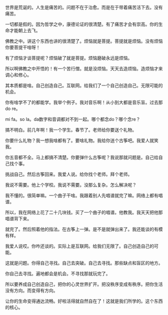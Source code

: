 世界是荒诞的。人生是痛苦的。问题不在于治愈。而是在于带着痛苦活下去。没有痛苦。

一切都是假的。因为哲学之中，康德论证的很清楚。有了痛苦才会有崇高。你的生命才能朝上去飞。

佛教之中。讲这个东西也讲的很清楚了。烦恼就是菩提。菩提就是烦恼。没有烦恼你要菩提干啥呀！

有了烦恼才谈菩提呢？烦恼破了就是菩提。烦恼磨破永远是烦恼。

所以啊佛教之中开悟的！有一个苦行僧。就是没烦恼。天天去造烦恼。造烦恼才来调心和修心。

其本质都是啥。自己创造自己。互联网。给我们了一个自己创造自己。无限可能的机会。

你有啥学不了的都能学。我举个例子。我对音乐啊！从小到大都是音乐盲。过去那do re。

mi fa。so la。da数字和音调都对不到一起。哪个都念do？哪个念re？

搞不明白。前几年啊！我一个学生。春节了。老师给你要送个礼物。

你要什么礼物？我一想我啥都有了。要啥礼物。我给你送个古筝吧。我爱人就笑我。

你五音都不全。马上都搞不清楚。你要弹什么古筝呢？我说那就问题是。自己给自己找个事。

挑战自己。然后古筝回来。我爱人说。给你找个老师。拜个老师。

我说不需要。他上个学校。我说不需要。没那么复杂。怎么解决呢？

我不懂的。很简单嘛。一个曲子干啥。我跟着别人先唱谱就完了嘛。网络上都有唱谱。

所以，我在网络上花了二十几块钱。买了一个曲子的唱谱。他教我。我天天把他那唱谱背下来。

就完了。然后照着他的指法。在古筝上一弹。是不是就弹出来了。我还能谈的有模有样。

我爱人说哎。你咋还谈的。实际上是互联网。给我们无限了。自己创造自己的可能。

这就是问题。你得自己寻找。自己去突破。自己去寻找。那些缺点和盲区的地方。

你自己去寻找。遍地都会是机会。不寻找那就玩完了。

所以要养成自己创造自己，把你的心灵世界扩开。把没秩序变成有秩序。把你生活没有方向。而变得有方向。

让你的生命变得通达流畅。好啦活得就自然自在了！这就是我们所学的。这个东西的核心。